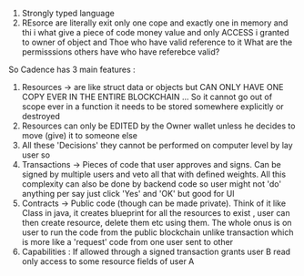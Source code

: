 1.  Strongly typed language
2. REsorce are literally exit only one cope and exactly one in memory and thi i what give a piece of code money value and only ACCESS i granted to owner of object and Thoe who have valid reference to it
What are the permisssions others have who have referebce valid?

So Cadence has 3 main features :
1. Resources -> are like struct data or objects but CAN ONLY HAVE ONE COPY EVER IN THE ENTIRE BLOCKCHAIN ... So it cannot go out of scope ever in a function it needs to be stored somewhere explicitly or destroyed
2. Resources can only be EDITED by the Owner wallet unless he decides to move (give) it to someone else
3. All these 'Decisions' they cannot be performed on computer level by lay user so
4. Transactions -> Pieces of code that user approves and signs. Can be signed by multiple users and veto all that with defined weights. All this complexity can also be done by backend code so user might not 'do' anything per say just click 'Yes' and 'OK' but good for UI
5. Contracts -> Public code (though can be made private). Think of it like Class in java, it creates blueprint for all the resources to exist , user can then create resource, delete them etc using them. The whole onus is on user to run the code from the public blockchain unlike transaction which is more like a 'request' code from one user sent to other
6. Capabilities : If allowed through a signed transaction grants user B read only access to some resource fields of user A

